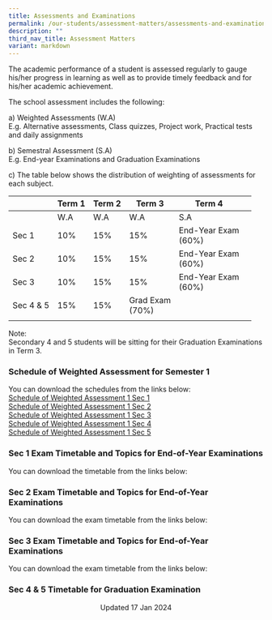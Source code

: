 ```yaml
---
title: Assessments and Examinations
permalink: /our-students/assessment-matters/assessments-and-examinations/
description: ""
third_nav_title: Assessment Matters
variant: markdown
---
```

The academic performance of a student is assessed regularly to gauge his/her progress in learning as well as to provide timely feedback and for his/her academic achievement.

The school assessment includes the following:

a) Weighted Assessments (W.A) <br>
E.g. Alternative assessments, Class quizzes, Project work, Practical tests and daily assignments

b) Semestral Assessment (S.A) <br>
E.g. End-year Examinations and Graduation Examinations

c) The table below shows the distribution of weighting of assessments for each subject.

| | Term 1 | Term 2 |Term 3  | Term 4 |  | 
|---|---|---|---|---|---|
| | W.A | W.A |  W.A | S.A |
| Sec 1 | 10% | 15% | 15% | End-Year Exam<br>(60%) |
| Sec 2 | 10% | 15% | 15% | End-Year Exam<br>(60%) |
| Sec 3 | 10% | 15% | 15% | End-Year Exam<br>(60%) |
|Sec 4 &amp; 5|15%|15%|Grad Exam<br>(70%)|
| | | | | | 

Note:&nbsp;<br>
Secondary 4 and 5 students will be sitting for their Graduation Examinations in Term 3. &nbsp;&nbsp;

### Schedule of Weighted Assessment for Semester 1

You can download the schedules from the links below:  
[Schedule of Weighted Assessment 1 Sec 1](/files/Schedule_of_Weighted_Assessment_1_2024_Sec_1.pdf)<br>[Schedule of Weighted Assessment 1 Sec 2](/files/Schedule_of_Weighted_Assessment_1_2024_Sec_2.pdf)<br>[Schedule of Weighted Assessment 1 Sec 3](/files/Schedule_of_Weighted_Assessment_1_2024_Sec_3.pdf)<br>[Schedule of Weighted Assessment 1 Sec 4](/files/Schedule_of_Weighted_Assessment_1_2024_Sec_4.pdf)<br>[Schedule of Weighted Assessment 1 Sec 5](/files/Schedule_of_Weighted_Assessment_1_2024_Sec_5.pdf)<br>


### Sec 1 Exam Timetable and Topics for End-of-Year Examinations

You can download the timetable from the links below:<br>

  
### Sec 2 Exam Timetable and Topics for End-of-Year Examinations
You can download the exam timetable from the links below:<br>


### Sec 3 Exam Timetable and Topics for End-of-Year Examinations

You can download the exam timetable from the links below:<br>


### Sec 4 &amp; 5 Timetable for Graduation Examination



<center> Updated 17 Jan 2024 </center>